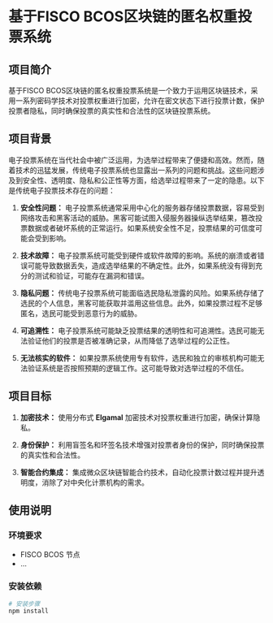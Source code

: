 # 基于FISCO BCOS区块链的匿名权重投票系统

## 项目简介

基于FISCO BCOS区块链的匿名权重投票系统是一个致力于运用区块链技术，采用一系列密码学技术对投票权重进行加密，允许在密文状态下进行投票计数，保护投票者隐私，同时确保投票的真实性和合法性的区块链投票系统。

## 项目背景

电子投票系统在当代社会中被广泛运用，为选举过程带来了便捷和高效。然而，随着技术的迅猛发展，传统电子投票系统也显露出一系列的问题和挑战。这些问题涉及到安全性、透明度、隐私和公正性等方面，给选举过程带来了一定的隐患。以下是传统电子投票技术存在的问题：

1. **安全性问题：** 电子投票系统通常采用中心化的服务器存储投票数据，容易受到网络攻击和黑客活动的威胁。黑客可能试图入侵服务器操纵选举结果，篡改投票数据或者破坏系统的正常运行。如果系统安全性不足，投票结果的可信度可能会受到影响。

2. **技术故障：**  电子投票系统可能受到硬件或软件故障的影响。系统的崩溃或者错误可能导致数据丢失，造成选举结果的不确定性。此外，如果系统没有得到充分的测试和验证，可能存在漏洞和错误。

3. **隐私问题：** 传统电子投票系统可能面临选民隐私泄露的风险。如果系统存储了选民的个人信息，黑客可能获取并滥用这些信息。此外，如果投票过程不足够匿名，选民可能受到恶意行为的威胁。

4. **可追溯性：** 电子投票系统可能缺乏投票结果的透明性和可追溯性。选民可能无法验证他们的投票是否被准确记录，从而降低了选举过程的公正性。

5. **无法核实的软件：** 如果投票系统使用专有软件，选民和独立的审核机构可能无法验证系统是否按照预期的逻辑工作。这可能导致对选举过程的不信任。

## 项目目标

1. **加密技术：** 使用分布式 **Elgamal** 加密技术对投票权重进行加密，确保计算隐私。

2. **身份保护：** 利用盲签名和环签名技术增强对投票者身份的保护，同时确保投票的真实性和合法性。

3. **智能合约集成：** 集成微众区块链智能合约技术，自动化投票计数过程并提升透明度，消除了对中央化计票机构的需求。

## 使用说明

### 环境要求

- FISCO BCOS 节点
- ...

### 安装依赖

```bash
# 安装步骤
npm install